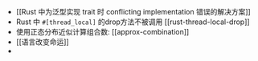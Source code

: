 - [[Rust 中为泛型实现 trait 时 conflicting implementation 错误的解决方案]]
- Rust 中 `#[thread_local]` 的drop方法不被调用 [[rust-thread-local-drop]]
- 使用正态分布近似计算组合数: [[approx-combination]]
- [[语言改变命运]]
-